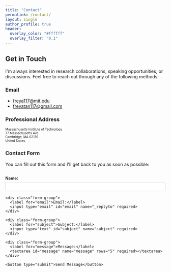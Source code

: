```yaml
---
title: "Contact"
permalink: /contact/
layout: single
author_profile: true
header:
  overlay_color: "#ffffff"
  overlay_filter: "0.1"
---
```


<style>
  /* Make all text smaller on the contact page */
  .page__content {
    font-size: 0.75em;
    padding-top: 0 !important;
    margin-top: 0 !important;
  }
  
  /* Make headings slightly smaller too */
  .page__content h2 {
    font-size: 1.25em;
    margin-top: 1.5em;
    margin-bottom: 0.5em;
  }
  
  .page__content h3 {
    font-size: 1.05em;
    margin-top: 1.2em;
    margin-bottom: 0.5em;
  }
  
  /* Adjust list items */
  .page__content ul li {
    font-size: 0.85em;
    margin-bottom: 0.4em;
  }
  
  /* Hide the regular page title and remove all space */
  .page__content .page__title {
    display: none !important;
    margin: 0 !important;
    padding: 0 !important;
    height: 0 !important;
  }
  
  /* Remove any extra spacing from page header area */
  .page__header {
    margin-bottom: 0 !important;
    padding-bottom: 0 !important;
  }
  
  /* Ensure header title is styled elegantly and aligned left */
  .page__hero .page__title,
  .page__hero-overlay .page__title {
    display: inline-block !important;
    color: #0033A0 !important;
    text-shadow: none !important;
    font-size: 1.4em !important;
    font-weight: bold !important;
    border-bottom: 3px solid #0033A0 !important;
    padding-bottom: 0.3em !important;
    margin: 0 !important;
  }
  
  /* Make header much more compact and remove all extra spacing */
  .page__hero {
    padding: 0.8em 0 0 0 !important;
    min-height: auto !important;
    text-align: left !important;
    margin-bottom: 0 !important;
  }
  
  .page__hero-caption {
    text-align: left !important;
    padding: 0 !important;
    margin: 0 !important;
    max-width: 1024px !important;
    margin-left: auto !important;
    margin-right: auto !important;
  }
  
  /* Align header title with sidebar on larger screens */
  @media (min-width: 80em) {
    .page__hero-caption {
      padding-left: 1em !important;
      margin-left: auto !important;
      margin-right: auto !important;
    }
    
    .page__hero .page__title,
    .page__hero-overlay .page__title {
      margin-left: 0 !important;
      padding-left: 0 !important;
    }
  }
  
  /* Remove all spacing between header and content */
  .page__content {
    margin-top: 0 !important;
    padding-top: 0 !important;
  }
  
  /* Remove any potential spacing from the main content wrapper */
  #main {
    padding-top: 0 !important;
    margin-top: 0 !important;
  }
  
  /* Remove spacing from the page wrapper */
  .page {
    margin-top: 0 !important;
    padding-top: 0 !important;
  }
  
  /* Remove spacing from inner wrap */
  .page__inner-wrap {
    margin-top: 0 !important;
    padding-top: 0 !important;
  }
  
  /* Ensure proper 2-column layout with sidebar aligned at top */
  @media (min-width: 80em) {
    .page {
      display: flex !important;
      width: 100% !important;
      align-items: flex-start !important;
      margin-top: 0 !important;
      padding-top: 0 !important;
    }
    
    .page__content {
      width: calc(100% - 300px) !important;
      margin-left: 300px !important;
      margin-top: 0 !important;
      padding-top: 0 !important;
      order: 2 !important;
      padding-left: 1em !important;
    }
    
    .sidebar {
      float: left !important;
      width: 280px !important;
      margin-left: 0 !important;
      margin-right: 20px !important;
      margin-top: 0 !important;
      padding-top: 0 !important;
      order: 1 !important;
      position: relative !important;
    }
  }

  /* Style for contact links */
  .contact-info {
    margin-bottom: 1.5em;
    font-size: 0.9em;
  }
  
  .contact-info a {
    color: #0033A0;
    text-decoration: none;
  }
  
  .contact-info a:hover {
    text-decoration: underline;
  }
  
  /* Style for professional address */
  .address {
    font-size: 0.7em;
    line-height: 1.2;
    margin-bottom: 1.5em;
  }
</style>

## Get in Touch

I'm always interested in research collaborations, speaking opportunities, or discussions. Feel free to reach out through any of the following methods:

### Email

- [freya117@mit.edu](mailto:freya117@mit.edu)  
- [freyatan117@gmail.com](mailto:freyatan117@gmail.com)

### Professional Address

<div class="address">
Massachusetts Institute of Technology<br>
77 Massachusetts Ave<br>
Cambridge, MA 02139<br>
United States
</div>

### Contact Form

You can fill out this form and I'll get back to you as soon as possible:

<div class="form-container">
  <form action="https://formspree.io/f/your-formspree-endpoint" method="POST">
    <div class="form-group">
      <label for="name">Name:</label>
      <input type="text" id="name" name="name" required>
    </div>
    
    <div class="form-group">
      <label for="email">Email:</label>
      <input type="email" id="email" name="_replyto" required>
    </div>
    
    <div class="form-group">
      <label for="subject">Subject:</label>
      <input type="text" id="subject" name="subject" required>
    </div>
    
    <div class="form-group">
      <label for="message">Message:</label>
      <textarea id="message" name="message" rows="5" required></textarea>
    </div>
    
    <button type="submit">Send Message</button>
  </form>
</div>

<style>
  .form-container {
    max-width: 600px;
    margin: 2em 0;
  }
  
  .form-group {
    margin-bottom: 0.8em;
  }
  
  label {
    display: block;
    margin-bottom: 0.4em;
    font-weight: bold;
    font-size: 0.9em;
  }
  
  input, textarea {
    width: 100%;
    padding: 0.5em;
    border: 1px solid #ddd;
    border-radius: 4px;
    font-size: 0.9em;
  }
  
  button {
    background-color: #0033A0;
    color: white;
    border: none;
    padding: 0.75em 1.5em;
    cursor: pointer;
    border-radius: 4px;
    font-weight: bold;
    font-size: 0.9em;
  }
  
  button:hover {
    background-color: #002680;
  }
</style>